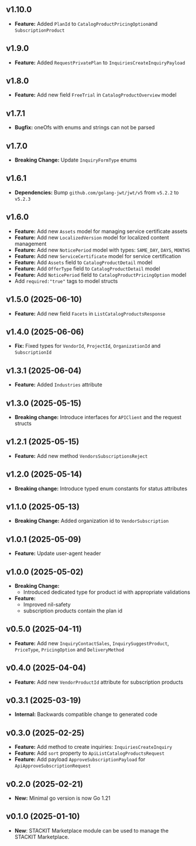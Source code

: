 ## v1.10.0
- **Feature:** Added `PlanId` to `CatalogProductPricingOption`and `SubscriptionProduct`

## v1.9.0
- **Feature:** Added `RequestPrivatePlan` to `InquiriesCreateInquiryPayload`

## v1.8.0
- **Feature:** Add new field `FreeTrial` in `CatalogProductOverview` model

## v1.7.1
- **Bugfix:** oneOfs with enums and strings can not be parsed

## v1.7.0
- **Breaking Change:** Update `InquiryFormType` enums

## v1.6.1
  - **Dependencies:** Bump `github.com/golang-jwt/jwt/v5` from `v5.2.2` to `v5.2.3`

## v1.6.0
- **Feature:** Add new `Assets` model for managing service certificate assets
- **Feature:** Add new `LocalizedVersion` model for localized content management
- **Feature:** Add new `NoticePeriod` model with types: `SAME_DAY`, `DAYS`, `MONTHS`
- **Feature:** Add new `ServiceCertificate` model for service certification
- **Feature:** Add `Assets` field to `CatalogProductDetail` model
- **Feature:** Add `OfferType` field to `CatalogProductDetail` model
- **Feature:** Add `NoticePeriod` field to `CatalogProductPricingOption` model
- Add `required:"true"` tags to model structs

## v1.5.0 (2025-06-10)
- **Feature:** Add new field `Facets` in `ListCatalogProductsResponse`

## v1.4.0 (2025-06-06)
- **Fix:** Fixed types for `VendorId`, `ProjectId`, `OrganizationId` and `SubscriptionId`

## v1.3.1 (2025-06-04)
- **Feature:** Added `Industries` attribute

## v1.3.0 (2025-05-15)
- **Breaking change:** Introduce interfaces for `APIClient` and the request structs

## v1.2.1 (2025-05-15)
- **Feature:** Add new method `VendorsSubscriptionsReject`

## v1.2.0 (2025-05-14)
- **Breaking change:** Introduce typed enum constants for status attributes

## v1.1.0 (2025-05-13)
- **Breaking Change:** Added organization id to `VendorSubscription`

## v1.0.1 (2025-05-09)
- **Feature:** Update user-agent header

## v1.0.0 (2025-05-02)
- **Breaking Change:**
    - Introduced dedicated type for product id with appropriate validations
- **Feature:** 
    - Improved nil-safety
    - subscription products contain the plan id

## v0.5.0 (2025-04-11)
- **Feature:** Add new `InquiryContactSales`, `InquirySuggestProduct`, `PriceType`, `PricingOption` and `DeliveryMethod`

## v0.4.0 (2025-04-04)
- **Feature:** Add new `VendorProductId` attribute for subscription products

## v0.3.1 (2025-03-19)
- **Internal:** Backwards compatible change to generated code

## v0.3.0 (2025-02-25)
- **Feature:** Add method to create inquiries: `InquiriesCreateInquiry`
- **Feature:** Add `sort` property to `ApiListCatalogProductsRequest`
- **Feature:** Add payload `ApproveSubscriptionPayload` for `ApiApproveSubscriptionRequest`

## v0.2.0 (2025-02-21)
- **New:** Minimal go version is now Go 1.21

## v0.1.0 (2025-01-10)

- **New**: STACKIT Marketplace module can be used to manage the STACKIT Marketplace.
